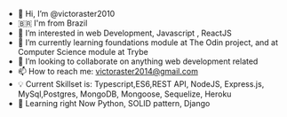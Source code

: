 - 👋 Hi, I’m @victoraster2010
- 🇧🇷 I'm from Brazil 
- 👀 I’m interested in web Development, Javascript , ReactJS
- 🌱 I’m currently learning foundations module at The Odin project, and at Computer Science module at Trybe
- 💞️ I’m looking to collaborate on anything web development related
- 📫 How to reach me: victoraster2014@gmail.com
- 💡 Current Skillset is: Typescript,ES6,REST API, NodeJS, Express.js, MySql,Postgres, MongoDB, Mongoose, Sequelize, Heroku
- 📖 Learning right Now Python, SOLID pattern, Django

<!---
victoraster2010/victoraster2010 is a ✨ special ✨ repository because its `README.md` (this file) appears on your GitHub profile.
You can click the Preview link to take a look at your changes.
--->
